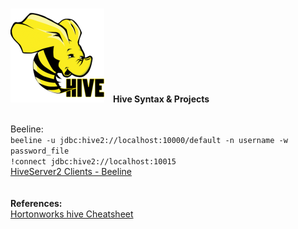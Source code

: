 <br><img src="images/Apache_Hive_logo.png" class="inline"/>&ensp;&ensp;<b>Hive Syntax & Projects</b>

<br>Beeline:
<br>```beeline -u jdbc:hive2://localhost:10000/default -n username -w password_file```
<br>```!connect jdbc:hive2://localhost:10015```
<br><a href="https://cwiki.apache.org/confluence/display/Hive/HiveServer2+Clients">HiveServer2 Clients - Beeline</a>
<br>
<br>
<br><b>References:</b>
<br><a href="http://hortonworks.com/wp-content/uploads/2016/05/Hortonworks.CheatSheet.SQLtoHive.pdf">Hortonworks hive Cheatsheet</a>
